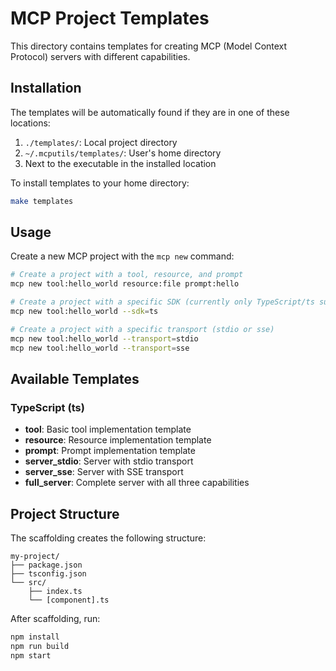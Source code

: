 # MCP Project Templates

This directory contains templates for creating MCP (Model Context Protocol) servers with different capabilities.

## Installation

The templates will be automatically found if they are in one of these locations:

1. `./templates/`: Local project directory
2. `~/.mcputils/templates/`: User's home directory
3. Next to the executable in the installed location

To install templates to your home directory:

```bash
make templates
```

## Usage

Create a new MCP project with the `mcp new` command:

```bash
# Create a project with a tool, resource, and prompt
mcp new tool:hello_world resource:file prompt:hello

# Create a project with a specific SDK (currently only TypeScript/ts supported)
mcp new tool:hello_world --sdk=ts

# Create a project with a specific transport (stdio or sse)
mcp new tool:hello_world --transport=stdio
mcp new tool:hello_world --transport=sse
```

## Available Templates

### TypeScript (ts)

- **tool**: Basic tool implementation template
- **resource**: Resource implementation template
- **prompt**: Prompt implementation template
- **server_stdio**: Server with stdio transport
- **server_sse**: Server with SSE transport
- **full_server**: Complete server with all three capabilities

## Project Structure

The scaffolding creates the following structure:

```
my-project/
├── package.json
├── tsconfig.json
└── src/
    ├── index.ts
    └── [component].ts
```

After scaffolding, run:

```bash
npm install
npm run build
npm start
``` 